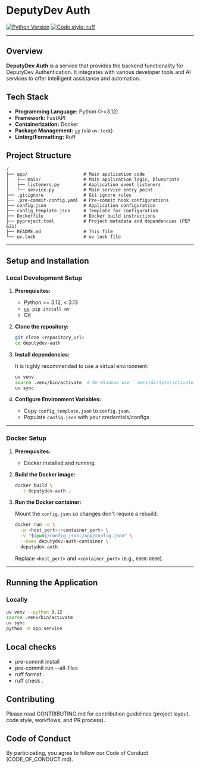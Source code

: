 # DeputyDev Auth

[![Python Version](https://img.shields.io/badge/python-3.12+-blue.svg)](https://www.python.org/downloads/)
[![Code style: ruff](https://img.shields.io/endpoint?url=https://raw.githubusercontent.com/astral-sh/ruff/main/assets/badge/v2.json)](https://github.com/astral-sh/ruff)

---

## Overview

**DeputyDev Auth** is a service that provides the backend functionality for DeputyDev Authentication. It integrates with various developer tools and AI services to offer intelligent assistance and automation.

## Tech Stack

- **Programming Language:** Python (>=3.12)
- **Framework:** FastAPI
- **Containerization:** Docker
- **Package Management:** [`uv`](https://github.com/astral-sh/uv) (via `uv.lock`)
- **Linting/Formatting:** Ruff

## Project Structure

```
/
├── app/                     # Main application code
│   ├── main/                # Main application logic, blueprints
│   ├── listeners.py         # Application event listeners
│   └── service.py           # Main service entry point
├── .gitignore               # Git ignore rules
├── .pre-commit-config.yaml  # Pre-commit hook configurations
├── config.json              # Application configuration
├── config_template.json     # Template for configuration
├── Dockerfile               # Docker build instructions
├── pyproject.toml           # Project metadata and dependencies (PEP 621)
├── README.md                # This file
└── uv.lock                  # uv lock file
```

---

## Setup and Installation

### Local Development Setup

1. **Prerequisites:**
    - Python >= 3.12, < 3.13
    - [`uv`](https://github.com/astral-sh/uv): `pip install uv`
    - Git

2. **Clone the repository:**

    ```bash
    git clone <repository_url>
    cd deputydev-auth
    ```

3. **Install dependencies:**

    It is highly recommended to use a virtual environment:

    ```bash
    uv venv
    source .venv/bin/activate  # On Windows use `.venv\Scripts\activate`
    uv sync
    ```

4. **Configure Environment Variables:**

    - Copy `config_template.json` to `config.json`.
    - Populate `config.json` with your credentials/configs

---

### Docker Setup

1. **Prerequisites:**
    - Docker installed and running.

2. **Build the Docker image:**

    ```bash
    docker build \
      -t deputydev-auth .
    ```

3. **Run the Docker container:**

    Mount the `config.json` so changes don't require a rebuild:

    ```bash
    docker run -d \
      -p <host_port>:<container_port> \
      -v "$(pwd)/config.json:/app/config.json" \
      --name deputydev-auth-container \
      deputydev-auth
    ```

    Replace `<host_port>` and `<container_port>` (e.g., `8000:8000`).

---

## Running the Application

### Locally

```bash
uv venv --python 3.12
source .venv/bin/activate
uv sync
python -m app.service
```

## Local checks

- pre-commit install
- pre-commit run --all-files
- ruff format .
- ruff check .

## Contributing

Please read CONTRIBUTING.md for contribution guidelines (project layout, code style, workflows, and PR process).

## Code of Conduct

By participating, you agree to follow our Code of Conduct (CODE_OF_CONDUCT.md).

